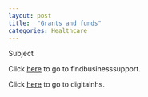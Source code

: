 ```yaml
---
layout: post
title:  "Grants and funds"
categories: Healthcare
---
```


Subject 

 Click <a href="https://findbusinesssupport.gov.scot">here</a> to go to findbusinesssupport.
 
  Click <a href="https://digital.nhs.uk/">here</a> to go to digitalnhs.


